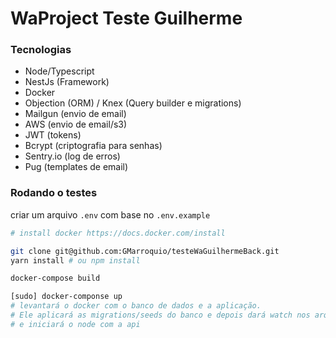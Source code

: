 WaProject Teste Guilherme
==================

### Tecnologias

* Node/Typescript
* NestJs (Framework)
* Docker
* Objection (ORM) / Knex (Query builder e migrations)
* Mailgun (envio de email)
* AWS (envio de email/s3)
* JWT (tokens)
* Bcrypt (criptografia para senhas)
* Sentry.io (log de erros)
* Pug (templates de email)

### Rodando o testes

criar um arquivo `.env` com base no `.env.example`

```bash
# install docker https://docs.docker.com/install

git clone git@github.com:GMarroquio/testeWaGuilhermeBack.git
yarn install # ou npm install

docker-compose build

[sudo] docker-componse up
# levantará o docker com o banco de dados e a aplicação.
# Ele aplicará as migrations/seeds do banco e depois dará watch nos arquivos
# e iniciará o node com a api
```
